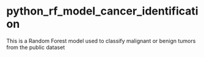 # python_rf_model_cancer_identification
This is a Random Forest model used to classify malignant or benign tumors from the public dataset

